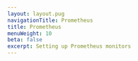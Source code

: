 ```yaml
---
layout: layout.pug
navigationTitle: Prometheus
title: Prometheus
menuWeight: 10
beta: false
excerpt: Setting up Prometheus monitors
---
```

